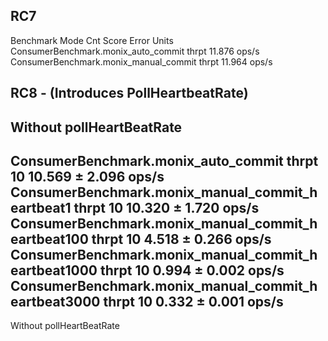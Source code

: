 
## RC7
Benchmark                               Mode  Cnt   Score   Error  Units
ConsumerBenchmark.monix_auto_commit    thrpt       11.876          ops/s
ConsumerBenchmark.monix_manual_commit  thrpt       11.964          ops/s


## RC8 - (Introduces PollHeartbeatRate)

Without pollHeartBeatRate
---
ConsumerBenchmark.monix_auto_commit                  thrpt   10  10.569 ± 2.096  ops/s
ConsumerBenchmark.monix_manual_commit_heartbeat1     thrpt   10  10.320 ± 1.720  ops/s
ConsumerBenchmark.monix_manual_commit_heartbeat100   thrpt   10   4.518 ± 0.266  ops/s
ConsumerBenchmark.monix_manual_commit_heartbeat1000  thrpt   10   0.994 ± 0.002  ops/s
ConsumerBenchmark.monix_manual_commit_heartbeat3000  thrpt   10   0.332 ± 0.001  ops/s
---
Without pollHeartBeatRate





